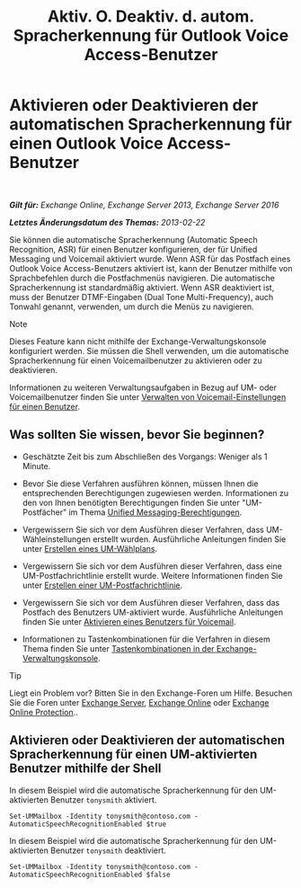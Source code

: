 ﻿---
title: 'Aktiv. O. Deaktiv. d. autom. Spracherkennung für Outlook Voice Access-Benutzer'
TOCTitle: Aktivieren oder Deaktivieren der automatischen Spracherkennung für einen Outlook Voice Access-Benutzer
ms:assetid: 58f41016-e725-432b-953e-415d61e0664c
ms:mtpsurl: https://technet.microsoft.com/de-de/library/Bb232062(v=EXCHG.150)
ms:contentKeyID: 50554833
ms.date: 04/24/2018
mtps_version: v=EXCHG.150
ms.translationtype: HT
---

# Aktivieren oder Deaktivieren der automatischen Spracherkennung für einen Outlook Voice Access-Benutzer

 

_**Gilt für:** Exchange Online, Exchange Server 2013, Exchange Server 2016_

_**Letztes Änderungsdatum des Themas:** 2013-02-22_

Sie können die automatische Spracherkennung (Automatic Speech Recognition, ASR) für einen Benutzer konfigurieren, der für Unified Messaging und Voicemail aktiviert wurde. Wenn ASR für das Postfach eines Outlook Voice Access-Benutzers aktiviert ist, kann der Benutzer mithilfe von Sprachbefehlen durch die Postfachmenüs navigieren. Die automatische Spracherkennung ist standardmäßig aktiviert. Wenn ASR deaktiviert ist, muss der Benutzer DTMF-Eingaben (Dual Tone Multi-Frequency), auch Tonwahl genannt, verwenden, um durch die Menüs zu navigieren.


> [!NOTE]
> Dieses Feature kann nicht mithilfe der Exchange-Verwaltungskonsole konfiguriert werden. Sie müssen die Shell verwenden, um die automatische Spracherkennung für einen Voicemailbenutzer zu aktivieren oder zu deaktivieren.



Informationen zu weiteren Verwaltungsaufgaben in Bezug auf UM- oder Voicemailbenutzer finden Sie unter [Verwalten von Voicemail-Einstellungen für einen Benutzer](manage-voice-mail-settings-for-a-user-exchange-2013-help.md).

## Was sollten Sie wissen, bevor Sie beginnen?

  - Geschätzte Zeit bis zum Abschließen des Vorgangs: Weniger als 1 Minute.

  - Bevor Sie diese Verfahren ausführen können, müssen Ihnen die entsprechenden Berechtigungen zugewiesen werden. Informationen zu den von Ihnen benötigten Berechtigungen finden Sie unter "UM-Postfächer" im Thema [Unified Messaging-Berechtigungen](unified-messaging-permissions-exchange-2013-help.md).

  - Vergewissern Sie sich vor dem Ausführen dieser Verfahren, dass UM-Wähleinstellungen erstellt wurden. Ausführliche Anleitungen finden Sie unter [Erstellen eines UM-Wählplans](create-a-um-dial-plan-exchange-2013-help.md).

  - Vergewissern Sie sich vor dem Ausführen dieser Verfahren, dass eine UM-Postfachrichtlinie erstellt wurde. Weitere Informationen finden Sie unter [Erstellen einer UM-Postfachrichtlinie](create-a-um-mailbox-policy-exchange-2013-help.md).

  - Vergewissern Sie sich vor dem Ausführen dieser Verfahren, dass das Postfach des Benutzers UM-aktiviert wurde. Ausführliche Anleitungen finden Sie unter [Aktivieren eines Benutzers für Voicemail](enable-a-user-for-voice-mail-exchange-2013-help.md).

  - Informationen zu Tastenkombinationen für die Verfahren in diesem Thema finden Sie unter [Tastenkombinationen in der Exchange-Verwaltungskonsole](keyboard-shortcuts-in-the-exchange-admin-center-exchange-online-protection-help.md).


> [!TIP]
> Liegt ein Problem vor? Bitten Sie in den Exchange-Foren um Hilfe. Besuchen Sie die Foren unter <A href="https://go.microsoft.com/fwlink/p/?linkid=60612">Exchange Server</A>, <A href="https://go.microsoft.com/fwlink/p/?linkid=267542">Exchange Online</A> oder <A href="https://go.microsoft.com/fwlink/p/?linkid=285351">Exchange Online Protection</A>..



## Aktivieren oder Deaktivieren der automatischen Spracherkennung für einen UM-aktivierten Benutzer mithilfe der Shell

In diesem Beispiel wird die automatische Spracherkennung für den UM-aktivierten Benutzer `tonysmith` aktiviert.

    Set-UMMailbox -Identity tonysmith@contoso.com -AutomaticSpeechRecognitionEnabled $true

In diesem Beispiel wird die automatische Spracherkennung für den UM-aktivierten Benutzer `tonysmith` deaktiviert.

    Set-UMMailbox -Identity tonysmith@contoso.com -AutomaticSpeechRecognitionEnabled $false

